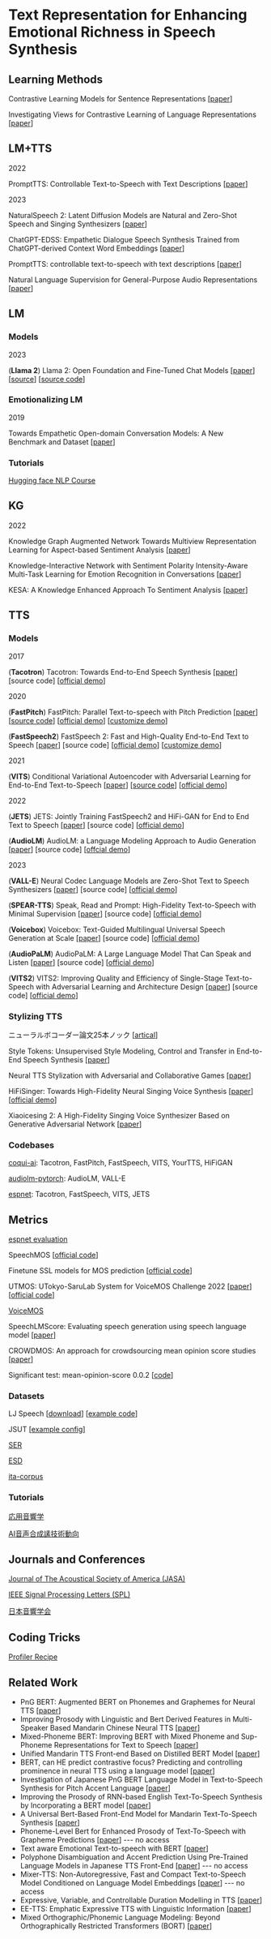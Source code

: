# Text Representation for Enhancing Emotional Richness in Speech Synthesis

## Learning Methods

Contrastive Learning Models for Sentence Representations [[paper](https://dl.acm.org/doi/pdf/10.1145/3593590)]

Investigating Views for Contrastive Learning of Language Representations [[paper](https://web.stanford.edu/class/cs224n/reports/custom_116741022.pdf)]

## LM+TTS

2022

PromptTTS: Controllable Text-to-Speech with Text Descriptions [[paper](https://arxiv.org/abs/2211.12171)]

2023

NaturalSpeech 2: Latent Diffusion Models are Natural and Zero-Shot Speech and Singing Synthesizers [[paper](https://arxiv.org/abs/2304.09116)]

ChatGPT-EDSS: Empathetic Dialogue Speech Synthesis Trained from ChatGPT-derived Context Word Embeddings [[paper](https://arxiv.org/abs/2305.13724)]

PromptTTS: controllable text-to-speech with text descriptions [[paper](https://speechresearch.github.io/prompttts/#Part%203)]

Natural Language Supervision for General-Purpose Audio Representations [[paper](https://arxiv.org/abs/2309.05767)]

## LM

### Models

2023

(**Llama 2**) Llama 2: Open Foundation and Fine-Tuned Chat Models [[paper](https://arxiv.org/abs/2307.09288)] [[source](https://ai.meta.com/resources/models-and-libraries/llama/)] [[source code](https://github.com/facebookresearch/llama)]

### Emotionalizing LM

2019

Towards Empathetic Open-domain Conversation Models: A New Benchmark and Dataset [[paper](https://aclanthology.org/P19-1534/)]

### Tutorials

[Hugging face NLP Course](https://huggingface.co/learn/nlp-course/zh-CN/chapter6/2?fw=pt)

## KG

2022

Knowledge Graph Augmented Network Towards Multiview Representation Learning for Aspect-based Sentiment Analysis [[paper](https://arxiv.org/abs/2201.04831)]

Knowledge-Interactive Network with Sentiment Polarity Intensity-Aware Multi-Task Learning for Emotion Recognition in Conversations [[paper](https://aclanthology.org/2021.findings-emnlp.245.pdf)]

KESA: A Knowledge Enhanced Approach To Sentiment Analysis [[paper](https://aclanthology.org/2022.aacl-main.58.pdf)]

## TTS

### Models

2017

(**Tacotron**) Tacotron: Towards End-to-End Speech Synthesis [[paper](https://arxiv.org/abs/1703.10135)] [source code] [[official demo](https://google.github.io/tacotron/)]

2020

(**FastPitch**) FastPitch: Parallel Text-to-speech with Pitch Prediction [[paper](https://arxiv.org/abs/2006.06873)] [[source code](https://github.com/NVIDIA/DeepLearningExamples/tree/master/PyTorch/SpeechSynthesis/FastPitch)] [[official demo](https://fastpitch.github.io/)] [[customize demo](https://huggingface.co/nvidia/tts_en_fastpitch)]

(**FastSpeech2**) FastSpeech 2: Fast and High-Quality End-to-End Text to Speech [[paper](https://arxiv.org/abs/2006.04558)] [source code] [[official demo](https://speechresearch.github.io/fastspeech2/)] [[customize demo](https://huggingface.co/facebook/fastspeech2-en-ljspeech)]

2021

(**VITS**) Conditional Variational Autoencoder with Adversarial Learning for End-to-End Text-to-Speech [[paper](https://arxiv.org/abs/2106.06103)] [[source code](https://github.com/jaywalnut310/vits)] [[official demo](https://jaywalnut310.github.io/vits-demo/index.html)]

2022

(**JETS**) JETS: Jointly Training FastSpeech2 and HiFi-GAN for End to End Text to Speech [[paper](https://arxiv.org/abs/2203.16852)] [source code] [[official demo](https://imdanboy.github.io/interspeech2022/)]

(**AudioLM**) AudioLM: a Language Modeling Approach to Audio Generation [[paper]()] [source code] [[offcial demo](https://google-research.github.io/seanet/audiolm/examples/)]

2023

(**VALL-E**) Neural Codec Language Models are Zero-Shot Text to Speech Synthesizers [[paper](https://arxiv.org/abs/2301.02111)] [source code] [[official demo](https://www.microsoft.com/en-us/research/project/vall-e-x/)]

(**SPEAR-TTS**) Speak, Read and Prompt: High-Fidelity Text-to-Speech with Minimal Supervision [[paper](https://arxiv.org/abs/2302.03540)] [source code] [[official demo](https://google-research.github.io/seanet/speartts/examples/)]

(**Voicebox**) Voicebox: Text-Guided Multilingual Universal Speech Generation at Scale [[paper](https://scontent-nrt1-1.xx.fbcdn.net/v/t39.8562-6/354636794_599417672291955_3799385851435258804_n.pdf?_nc_cat=101&ccb=1-7&_nc_sid=ad8a9d&_nc_ohc=YQ53jZfBSoMAX_-Vc2H&_nc_ht=scontent-nrt1-1.xx&oh=00_AfBI7Eq7xwLmSEDKp1wDCGVwTuNlyCALXpy_3j1ZWAM8Dg&oe=649C64F1)] [source code] [[official demo](https://voicebox.metademolab.com/)]

(**AudioPaLM**) AudioPaLM: A Large Language Model That Can Speak and Listen [[paper](https://arxiv.org/abs/2306.12925)] [source code] [[official demo](https://google-research.github.io/seanet/audiopalm/examples/)]

(**VITS2**) VITS2: Improving Quality and Efficiency of Single-Stage Text-to-Speech with Adversarial Learning and Architecture Design [[paper](https://arxiv.org/abs/2307.16430)] [source code] [[official demo](https://vits-2.github.io/demo/)]

### Stylizing TTS

ニューラルボコーダー論文25本ノック [[artical](https://qiita.com/4wavetech/items/28441857d2139aecaf6a)]

Style Tokens: Unsupervised Style Modeling, Control and Transfer in End-to-End Speech Synthesis [[paper](https://arxiv.org/pdf/1803.09017.pdf)]

Neural TTS Stylization with Adversarial and Collaborative Games [[paper](https://openreview.net/pdf?id=ByzcS3AcYX)]

HiFiSinger: Towards High-Fidelity Neural Singing Voice Synthesis [[paper](https://arxiv.org/abs/2009.01776)] [[official demo](https://speechresearch.github.io/hifisinger/)]

Xiaoicesing 2: A High-Fidelity Singing Voice Synthesizer Based on Generative Adversarial Network [[paper](https://arxiv.org/abs/2210.14666)]

### Codebases

[coqui-ai](https://github.com/coqui-ai/TTS): Tacotron, FastPitch, FastSpeech, VITS, YourTTS, HiFiGAN

[audiolm-pytorch](https://github.com/lucidrains/audiolm-pytorch): AudioLM, VALL-E

[espnet](https://github.com/espnet/espnet): Tacotron, FastSpeech, VITS, JETS

## Metrics

[espnet evaluation]()

SpeechMOS [[official code](https://github.com/tarepan/SpeechMOS)]

Finetune SSL models for MOS prediction [[official code](https://github.com/nii-yamagishilab/mos-finetune-ssl)]

UTMOS: UTokyo-SaruLab System for VoiceMOS Challenge 2022 [[paper](https://arxiv.org/abs/2204.02152)] [[official code](https://github.com/sarulab-speech/UTMOS22)]

[VoiceMOS](https://voicemos-challenge-2023.github.io/)

SpeechLMScore: Evaluating speech generation using speech language model [[paper](https://arxiv.org/abs/2212.04559)]

CROWDMOS: An approach for crowdsourcing mean opinion score studies [[paper](https://ieeexplore.ieee.org/document/5946971)] 

Significant test: mean-opinion-score 0.0.2 [[code](https://pypi.org/project/mean-opinion-score/)]

### Datasets

LJ Speech [[download](https://keithito.com/LJ-Speech-Dataset/)] [[example code](https://github.com/keithito/tacotron)]

JSUT [[example config](https://github.com/espnet/espnet/blob/master/egs2/jsut/tts1/conf/tuning/train_vits.yaml)]

[SER](https://superkogito.github.io/SER-datasets/)

[ESD](https://hltsingapore.github.io/ESD/index.html)

[ita-corpus](https://github.com/mmorise/ita-corpus/blob/main/recitation_transcript_utf8.txt)

### Tutorials

[応用音響学](https://www.sp.ipc.i.u-tokyo.ac.jp/~saruwatari/AA2018_02.pdf)

[AI音声合成䛾技術動向](https://drive.google.com/file/d/1w8LtI9Sz31Qb4AtdWWmuy2AYa4OZ4fNh/view)

## Journals and Conferences

[Journal of The Acoustical Society of America (JASA)](https://pubs.aip.org/asa/jel)

[IEEE Signal Processing Letters (SPL)](https://signalprocessingsociety.org/publications-resources/ieee-signal-processing-letters)

[日本音響学会](https://acoustics.jp/)

## Coding Tricks

[Profiler Recipe](https://pytorch.org/tutorials/recipes/recipes/profiler_recipe.html)

## Related Work

- PnG BERT: Augmented BERT on Phonemes and Graphemes for Neural TTS [[paper](https://arxiv.org/pdf/2103.15060.pdf)]
- Improving Prosody with Linguistic and Bert Derived Features in Multi-Speaker Based Mandarin Chinese Neural TTS [[paper](https://ieeexplore.ieee.org/abstract/document/9054337)]
- Mixed-Phoneme BERT: Improving BERT with Mixed Phoneme and Sup-Phoneme Representations for Text to Speech [[paper](https://arxiv.org/pdf/2203.17190.pdf)]
- Unified Mandarin TTS Front-end Based on Distilled BERT Model [[paper](https://arxiv.org/pdf/2012.15404.pdf)]
- BERT, can HE predict contrastive focus? Predicting and controlling prominence in neural TTS using a language model [[paper](https://arxiv.org/abs/2207.01718)]
- Investigation of Japanese PnG BERT Language Model in Text-to-Speech Synthesis for Pitch Accent Language [[paper](https://ieeexplore.ieee.org/stamp/stamp.jsp?arnumber=9829304)]
- Improving the Prosody of RNN-based English Text-To-Speech Synthesis by Incorporating a BERT model [[paper](https://storage.googleapis.com/pub-tools-public-publication-data/pdf/09d96197b11583edbc2349c29a9f0cf7777f4def.pdf)]
- A Universal Bert-Based Front-End Model for Mandarin Text-To-Speech Synthesis [[paper](https://ieeexplore.ieee.org/stamp/stamp.jsp?arnumber=9414935)]
- Phoneme-Level Bert for Enhanced Prosody of Text-To-Speech with Grapheme Predictions [[paper](https://ieeexplore.ieee.org/stamp/stamp.jsp?arnumber=10097074)] --- no access
- Text aware Emotional Text-to-speech with BERT [[paper](https://www.researchgate.net/profile/Shubham-Bansal-22/publication/363646884_Text_aware_Emotional_Text-to-speech_with_BERT/links/6337bc819cb4fe44f3f022a2/Text-aware-Emotional-Text-to-speech-with-BERT.pdf)]
- Polyphone Disambiguation and Accent Prediction Using Pre-Trained Language Models in Japanese TTS Front-End [[paper](https://ieeexplore.ieee.org/iel7/9745891/9746004/09746212.pdf)] --- no access
- Mixer-TTS: Non-Autoregressive, Fast and Compact Text-to-Speech Model Conditioned on Language Model Embeddings [[paper](https://ieeexplore.ieee.org/iel7/9745891/9746004/09746107.pdf)] --- no access
- Expressive, Variable, and Controllable Duration Modelling in TTS [[paper](https://arxiv.org/pdf/2206.14165)]
- EE-TTS: Emphatic Expressive TTS with Linguistic Information [[paper](https://arxiv.org/pdf/2305.12107)]
- Mixed Orthographic/Phonemic Language Modeling: Beyond Orthographically Restricted Transformers (BORT) [[paper](https://aclanthology.org/2023.repl4nlp-1.18.pdf)]
